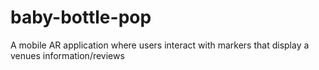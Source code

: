 # baby-bottle-pop
A mobile AR application where users interact with markers that display a venues information/reviews
